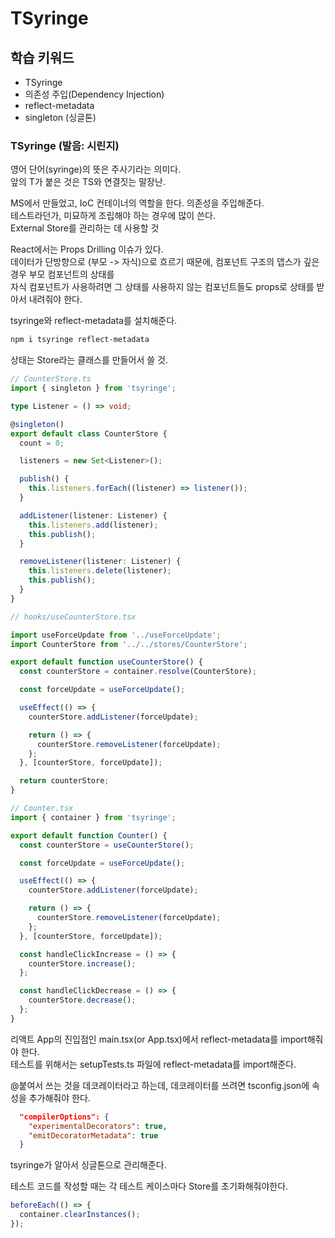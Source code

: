 # TSyringe

## 학습 키워드

- TSyringe
- 의존성 주입(Dependency Injection)
- reflect-metadata
- singleton (싱글톤)

### TSyringe (발음: 시린지)

영어 단어(syringe)의 뜻은 주사기라는 의미다.  
앞의 T가 붙은 것은 TS와 연결짓는 말장난.

MS에서 만들었고, IoC 컨테이너의 역할을 한다. 의존성을 주입해준다.  
테스트라던가, 미묘하게 조립해야 하는 경우에 많이 쓴다.  
External Store를 관리하는 데 사용할 것

React에서는 Props Drilling 이슈가 있다.  
데이터가 단방향으로 (부모 -> 자식)으로 흐르기 때문에, 컴포넌트 구조의 뎁스가 깊은 경우 부모 컴포넌트의 상태를  
자식 컴포넌트가 사용하려면 그 상태를 사용하지 않는 컴포넌트들도 props로 상태를 받아서 내려줘야 한다.

tsyringe와 reflect-metadata를 설치해준다.

```bash
npm i tsyringe reflect-metadata
```

상태는 Store라는 클래스를 만들어서 쓸 것.

```ts
// CounterStore.ts
import { singleton } from 'tsyringe';

type Listener = () => void;

@singleton()
export default class CounterStore {
  count = 0;

  listeners = new Set<Listener>();

  publish() {
    this.listeners.forEach((listener) => listener());
  }

  addListener(listener: Listener) {
    this.listeners.add(listener);
    this.publish();
  }

  removeListener(listener: Listener) {
    this.listeners.delete(listener);
    this.publish();
  }
}

// hooks/useCounterStore.tsx

import useForceUpdate from '../useForceUpdate';
import CounterStore from '../../stores/CounterStore';

export default function useCounterStore() {
  const counterStore = container.resolve(CounterStore);

  const forceUpdate = useForceUpdate();

  useEffect(() => {
    counterStore.addListener(forceUpdate);

    return () => {
      counterStore.removeListener(forceUpdate);
    };
  }, [counterStore, forceUpdate]);

  return counterStore;
}

// Counter.tsx
import { container } from 'tsyringe';

export default function Counter() {
  const counterStore = useCounterStore();

  const forceUpdate = useForceUpdate();

  useEffect(() => {
    counterStore.addListener(forceUpdate);

    return () => {
      counterStore.removeListener(forceUpdate);
    };
  }, [counterStore, forceUpdate]);

  const handleClickIncrease = () => {
    counterStore.increase();
  };

  const handleClickDecrease = () => {
    counterStore.decrease();
  };
}
```

리액트 App의 진입점인 main.tsx(or App.tsx)에서 reflect-metadata를 import해줘야 한다.  
테스트를 위해서는 setupTests.ts 파일에 reflect-metadata를 import해준다.

@붙여서 쓰는 것을 데코레이터라고 하는데, 데코레이터를 쓰려면 tsconfig.json에 속성을 추가해줘야 한다.

```json
  "compilerOptions": {
    "experimentalDecorators": true,
    "emitDecoratorMetadata": true
  }
```

tsyringe가 알아서 싱글톤으로 관리해준다.

테스트 코드를 작성할 때는 각 테스트 케이스마다 Store를 초기화해줘야한다.

```ts
beforeEach(() => {
  container.clearInstances();
});
```
